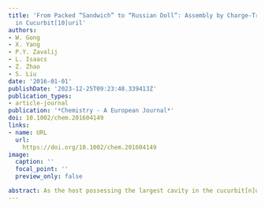 ```yaml
---
title: 'From Packed “Sandwich” to “Russian Doll”: Assembly by Charge-Transfer Interactions
  in Cucurbit[10]uril'
authors:
- W. Gong
- X. Yang
- P.Y. Zavalij
- L. Isaacs
- Z. Zhao
- S. Liu
date: '2016-01-01'
publishDate: '2023-12-25T09:23:48.339413Z'
publication_types:
- article-journal
publication: '*Chemistry - A European Journal*'
doi: 10.1002/chem.201604149
links:
- name: URL
  url: 
    https://doi.org/10.1002/chem.201604149
image:
  caption: ''
  focal_point: ''
  preview_only: false

abstract: As the host possessing the largest cavity in the cucurbit[n]uril (CB[n]) family, CB[10] has previously displayed unusual recognition and assembly properties with guests but much remains to be explored. Herein, we present the recognition properties of CB[10] toward a series of bipyridinium guests including the tetracationic cyclophane known as blue box along with electron-rich guests and detail the influence of encapsulation on the charge-transfer interactions between guests. For the mono-bipyridinium guest (methylviologen, MV2+), CB[10] not only forms 1:1 and 1:2 inclusion complexes, but also enhances the charge-transfer interactions between methylviologen and dihydroxynaphthalene (HN) by mainly forming the 1:2:1 packed “sandwich” complex (CB[10]⋅2 MV2+⋅HN). For guest 1 with two bipyridinium units, an interesting conformational switching from linear to “U” shape is observed by adding catechol to the solution of CB[10] and the guest. For the tetracationic cyclophane-blue box, CB[10] forms a stable 1:1 inclusion complex; the two bipyridinium units tilt inside the cavity of CB[10] according to the X-ray crystal structure. Finally, a supramolecular “Russian doll” was built up by threading a guest through the cavities of both blue box and CB[10].
---
```


